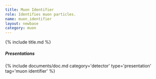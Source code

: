 ```yaml
---
title: Muon Identifier
role: Identifies muon particles.
name: muon_identifier
layout: newbase
category: muon
---
```

{% include title.md %}

##### Presentations
{% include documents/doc.md category='detector' type='presentation' tag='muon identifier' %}
